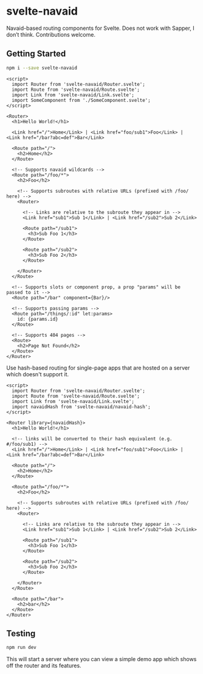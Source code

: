 # svelte-navaid

Navaid-based routing components for Svelte. Does not work with Sapper, I don’t think. Contributions welcome.

## Getting Started

```bash
npm i --save svelte-navaid
```

```svelte
<script>
  import Router from 'svelte-navaid/Router.svelte';
  import Route from 'svelte-navaid/Route.svelte';
  import Link from 'svelte-navaid/Link.svelte';
  import SomeComponent from './SomeComponent.svelte';
</script>

<Router>
  <h1>Hello World!</h1>

  <Link href="/">Home</Link> | <Link href="foo/sub1">Foo</Link> | <Link href="/bar?abc=def">Bar</Link>

  <Route path="/">
    <h2>Home</h2>
  </Route>

  <!-- Supports navaid wildcards -->
  <Route path="/foo/*">
    <h2>Foo</h2>

    <!-- Supports subroutes with relative URLs (prefixed with /foo/ here) -->
    <Router>

      <!-- Links are relative to the subroute they appear in -->
      <Link href="sub1">Sub 1</Link> | <Link href="/sub2">Sub 2</Link>

      <Route path="/sub1">
        <h3>Sub Foo 1</h3>
      </Route>

      <Route path="/sub2">
        <h3>Sub Foo 2</h3>
      </Route>

    </Router>
  </Route>

  <!-- Supports slots or component prop, a prop "params" will be passed to it -->
  <Route path="/bar" component={Bar}/>

  <!-- Supports passing params -->
  <Route path="/things/:id" let:params>
    id: {params.id}
  </Route>

  <!-- Supports 404 pages -->
  <Route>
    <h2>Page Not Found</h2>
  </Route>
</Router>
```

Use hash-based routing for single-page apps that are hosted on a server which doesn't support it.

```svelte
<script>
  import Router from 'svelte-navaid/Router.svelte';
  import Route from 'svelte-navaid/Route.svelte';
  import Link from 'svelte-navaid/Link.svelte';
  import navaidHash from 'svelte-navaid/navaid-hash';
</script>

<Router library={navaidHash}>
  <h1>Hello World!</h1>

  <!-- links will be converted to their hash equivalent (e.g. #/foo/sub1) -->
  <Link href="/">Home</Link> | <Link href="foo/sub1">Foo</Link> | <Link href="/bar?abc=def">Bar</Link>

  <Route path="/">
    <h2>Home</h2>
  </Route>

  <Route path="/foo/*">
    <h2>Foo</h2>

    <!-- Supports subroutes with relative URLs (prefixed with /foo/ here) -->
    <Router>

      <!-- Links are relative to the subroute they appear in -->
      <Link href="sub1">Sub 1</Link> | <Link href="/sub2">Sub 2</Link>

      <Route path="/sub1">
        <h3>Sub Foo 1</h3>
      </Route>

      <Route path="/sub2">
        <h3>Sub Foo 2</h3>
      </Route>

    </Router>
  </Route>

  <Route path="/bar">
    <h2>bar</h2>
  </Route>
</Router>
```

## Testing

```bash
npm run dev
```

This will start a server where you can view a simple demo app which shows off the router and its features.

